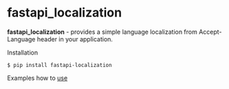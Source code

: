 # fastapi_localization

**fastapi_localization** - provides a simple language localization from Accept-Language header in your application.

Installation
```shell script
$ pip install fastapi-localization
```

Examples how to [use](https://github.com/ikasymov/fastapi-localization-example)

